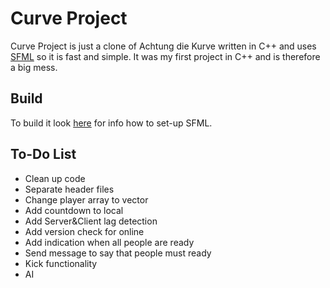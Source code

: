 Curve Project
===================
Curve Project is just a clone of Achtung die Kurve written in C++ and uses [SFML](https://github.com/LaurentGomila/SFML) so it is fast and simple. It was my first project in C++ and is therefore a big mess.

Build
-------
To build it look [here](http://sfml-dev.org/tutorials/2.1/) for info how to set-up SFML.

To-Do List
----------------------------
* Clean up code
* Separate header files
* Change player array to vector
* Add countdown to local
* Add Server&Client lag detection
* Add version check for online
* Add indication when all people are ready
* Send message to say that people must ready
* Kick functionality
* AI
